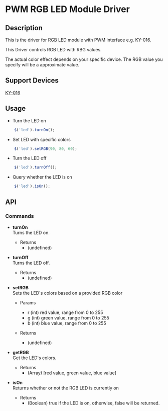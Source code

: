 # PWM RGB LED Module Driver

## Description
This is the driver for RGB LED module with PWM interface e.g. KY-016. 

This Driver controls RGB LED with RBG values. 

The actual color effect depends on your specific device. The RGB value you specify will be a approximate value.

## Support Devices

[KY-016](http://rap.ruff.io/devices/KY-016)

## Usage

* Turn the LED on 

```javascript
    $('led').turnOn();
```

* Set LED with specific colors

```javascript
    $('led').setRGB(90, 80, 60);
```

* Turn the LED off

```javascript
    $('led').turnOff();
```

* Query whether the LED is on

```javascript
    $('led').isOn();
```

## API

### Commands
* **turnOn**   
Turns the LED on.

	* Returns
		* (undefined) 

* **turnOff**   
Turns the LED off.

	* Returns
		* (undefined) 

* **setRGB**   
Sets the LED's colors based on a provided RGB color

	* Params
		* r (int) red value, range from 0 to 255
		* g (int) green value, range from 0 to 255
		* b (int) blue value, range from 0 to 255
		
	* Returns
		* (undefined)

* **getRGB**   
Get the LED's colors.
		
	* Returns
		* (Array) [red value, green value, blue value]


* **isOn**   
Returns whether or not the RGB LED is currently on		
	* Returns
		* (Boolean) true if the LED is on, otherwise, false will be returned.